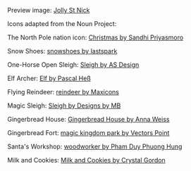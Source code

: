 Preview image: [Jolly St Nick](https://www.christmas-graphics.com/graphics/santa/sclaus-4.html)

Icons adapted from the Noun Project:

The North Pole nation icon: [Christmas by Sandhi Priyasmoro](https://thenounproject.com/term/christmas/1982877/)

Snow Shoes: [snowshoes by lastspark](https://thenounproject.com/term/snowshoes/313410/)

One-Horse Open Sleigh: [Sleigh by AS Design](https://thenounproject.com/term/sleigh/244523/)

Elf Archer: [Elf by Pascal Heß](https://thenounproject.com/term/elf/3126536/)

Flying Reindeer: [reindeer by Maxicons](https://thenounproject.com/term/reindeer/2157945/)

Magic Sleigh: [Sleigh by Designs by MB](https://thenounproject.com/term/sleigh/3069100)

Gingerbread House: [Gingerbread House by Anna Weiss](https://thenounproject.com/term/gingerbread-house/8108/)

Gingerbread Fort: [magic kingdom park by Vectors Point](https://thenounproject.com/term/magic-kingdom-park/3017446/)

Santa's Workshop: [woodworker by Pham Duy Phuong Hung](https://thenounproject.com/term/woodworker/1773453/)

Milk and Cookies: [Milk and Cookies by Crystal Gordon](https://thenounproject.com/term/milk-and-cookies/2494894/)